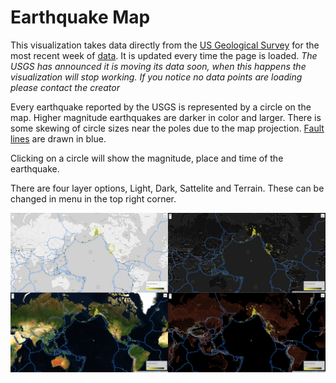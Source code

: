 # Earthquake Map
This visualization takes data directly from the [US Geological Survey](https://earthquake.usgs.gov/ "USGS earthquake website") for the most recent week of [data](https://earthquake.usgs.gov/earthquakes/feed/v1.0/summary/all_week.geojson "Raw data"). It is updated every time the page is loaded.
*The USGS has announced it is moving its data soon, when this happens the visualization will stop working. If you notice no data points are loading please contact the creator*

Every earthquake reported by the USGS is represented by a circle on the map. Higher magnitude earthquakes are darker in color and larger. There is some skewing of circle sizes near the poles due to the map projection. [Fault lines](https://raw.githubusercontent.com/fraxen/tectonicplates/master/GeoJSON/PB2002_boundaries.json "json containing baoundaries of the fault lines") are drawn in blue.

Clicking on a circle will show the magnitude, place and time of the earthquake.

There are four layer options, Light, Dark, Sattelite and Terrain. These can be changed in menu in the top right corner.

![Layer Options](layers.png)
